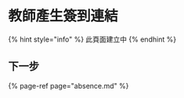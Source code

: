 # 教師產生簽到連結

{% hint style="info" %}
此頁面建立中
{% endhint %}

## 下一步

{% page-ref page="absence.md" %}



